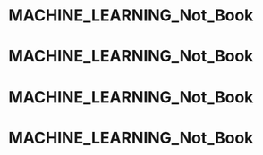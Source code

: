 # MACHINE_LEARNING_Not_Book
# MACHINE_LEARNING_Not_Book
# MACHINE_LEARNING_Not_Book
# MACHINE_LEARNING_Not_Book

